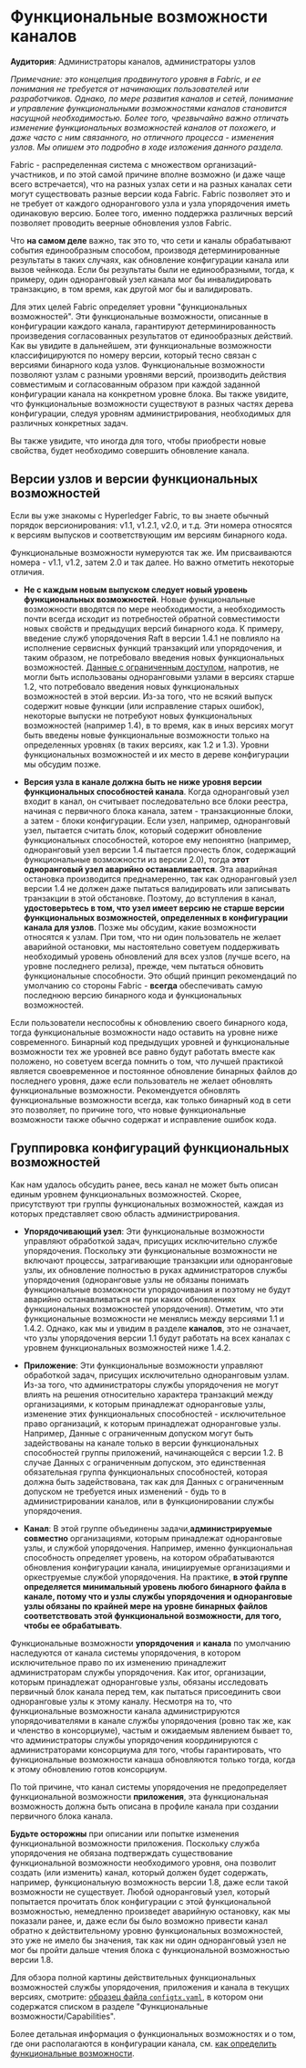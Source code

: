 # Функциональные возможности каналов

**Аудитория**: Администраторы каналов, администраторы узлов

*Примечание: это концепция продвинутого уровня в Fabric, и ее понимания не требуется от начинающих пользователей или разработчиков. Однако, по мере развития каналов и сетей, понимание и управление функциональными возможностями каналов становится насущной необходимостью. Более того, чрезвычайно важно отличать изменение функциональных возможностей каналов от похожего, и даже часто с ним связанного, но отличного процесса - изменения узлов. Мы опишем это подробно в ходе изложения данного раздела.*

Fabric - распределенная система с множеством организаций-участников, и по этой самой причине вполне возможно (и даже чаще всего встречается), что на разных узлах сети и на разных каналах сети могут существовать разные версии кода Fabric. Fabric позволяет это и не требует от каждого однорангового узла и узла упорядочения иметь одинаковую версию. Более того, именно поддержка различных версий позволяет проводить веерные обновления узлов Fabric.

Что **на самом деле** важно, так это то, что сети и каналы обрабатывают события единообразным способом, производя детерминированные результаты в таких случаях, как обновление конфигурации канала или вызов чейнкода. Если бы результаты были не единообразными, тогда, к примеру, один одноранговый узел канала мог бы инвалидировать транзакцию, в том время, как другой мог бы и валидировать.

Для этих целей Fabric определяет уровни "функциональных возможностей". Эти функциональные возможности, описанные в конфигурации каждого канала, гарантируют детерминированность произведения согласованных результатов от единообразных действий. Как вы увидите в дальнейшем, эти функциональные возможности классифицируются по номеру версии, который тесно связан с версиями бинарного кода узлов. Функциональные возможности позволяют узлам с разными уровнями версий, производить действия совместимым и согласованным образом при каждой заданной конфигурации канала на конкретном уровне блока. Вы также увидите, что функциональные возможности существуют в разных частях дерева конфигурации, следуя уровням администрирования, необходимых для различных конкретных задач.

Вы также увидите, что иногда для того, чтобы приобрести новые свойства, будет необходимо совершить обновление канала.

## Версии узлов и версии функциональных возможностей

Если вы уже знакомы с Hyperledger Fabric, то вы знаете обычный порядок версионирования: v1.1, v1.2.1, v2.0, и т.д. Эти номера относятся к версиям выпусков и соответствующим им версиям бинарного кода.

Функциональные возможности нумеруются так же. Им присваиваются номера -  v1.1, v1.2, затем 2.0 и так далее. Но важно отметить некоторые отличия.

* **Не с каждым новым выпуском следует новый уровень функциональных возможностей**.
  Новые функциональные возможности вводятся по мере необходимости, а необходимость почти всегда исходит из потребностей обратной совместимости новых свойств и предыдущих версий бинарного кода. К примеру, введение служб упорядочения Raft в версии 1.4.1 не повлияло на исполнение сервисных функций транзакций или упорядочения, и таким образом, не потребовало введения новых функциональных возможностей. [Данные с ограниченным доступом](./private-data/private-data.html), напротив, не могли быть использованы одноранговыми узлами в версиях старше 1.2, что потребовало введения новых функциональных возможностей в этой версии. Из-за того, что не всякий выпуск содержит новые функции (или исправление старых ошибок), некоторые выпуски не потребуют новых функциональных возможностей (например 1.4), в то время, как в иных версиях могут быть введены новые функциональные возможности только на определенных уровнях (в таких версиях, как 1.2 и 1.3). Уровни функциональных возможностей и их место в дереве конфигурации мы обсудим позже.  

* **Версия узла в канале должна быть не ниже уровня версии функциональных способностей канала**.
  Когда одноранговый узел входит в канал, он считывает последовательно все блоки реестра, начиная с первичного блока канала, затем - транзакционные блоки, а затем - блоки конфигурации. Если узел, например, одноранговый узел, пытается считать блок, который содержит обновление функциональных способностей, которое ему непонятно (например, одноранговый узел версии 1.4 пытается прочесть блок, содержащий функциональные возможности из версии 2.0), тогда **этот одноранговый узел аварийно останавливается**. Эта аварийная остановка производится преднамеренно, так как одноранговый узел версии 1.4 не должен даже пытаться валидировать или записывать транзакции в этой обстановке. Поэтому, до вступления в канал, **удостоверьтесь в том, что узел имеет версию не старше версии функциональных возможностей, определенных в конфигурации канала для узлов**. Позже мы обсудим, какие возможности относятся к узлам. При том, что ни один пользователь не желает аварийной остановки, мы настоятельно советуем поддерживать необходимый уровень обновлений для всех узлов (лучше всего, на уровне последнего релиза), прежде, чем пытаться обновить функциональные способности. Это общий принцип рекомендаций по умолчанию со стороны Fabric -  **всегда** обеспечивать самую последнюю версию бинарного кода и функциональных возможностей.

Если пользователи неспособны к обновлению своего бинарного кода, тогда функциональные возможности надо оставить на уровне ниже современного. Бинарный код предыдущих уровней и функциональные возможности тех же уровней все равно будут работать вместе как положено, но советуем всегда помнить о том, что лучшей практикой является своевременное и постоянное обновление бинарных файлов до последнего уровня, даже если пользователь не желает обновлять функциональные возможности. Рекомендуется обновлять функциональные возможности всегда, как только бинарный код в сети это позволяет, по причине того, что новые функциональные возможности также обычно содержат и исправление ошибок кода.

## Группировка конфигураций функциональных возможностей

Как нам удалось обсудить ранее, весь канал не может быть описан единым уровнем функциональных возможностей. Скорее, присутствуют три группы функциональных возможностей, каждая из которых представляет свою область администрирования.


* **Упорядочивающий узел**: Эти функциональные возможности управляют обработкой задач, присущих исключительно службе упорядочения. Поскольку эти функциональные возможности не включают процессы, затрагивающие транзакции или одноранговые узлы, их обновление полностью в руках администраторов службы упорядочения (одноранговые узлы не обязаны понимать функциональные возможности упорядочивания и поэтому не будут аварийно останавливаться ни при каких обновлениях функциональных возможностей упорядочения). Отметим, что эти функциональные возможности не менялись между версиями 1.1 и 1.4.2. Однако, как мы и увидим в разделе **каналов**, это не означает, что узлы упорядочения версии 1.1 будут работать на всех каналах с уровнем функциональных возможностей ниже 1.4.2.

* **Приложение**: Эти функциональные возможности управляют обработкой задач, присущих исключительно одноранговым узлам. Из-за того, что администраторы службы упорядочения не могут влиять на решения относительно характера транзакций между организациями, к которым принадлежат одноранговые узлы, изменение этих функциональных способностей - исключительное право организаций, к которым принадлежат одноранговые узлы. Например, Данные с ограниченным допуском могут быть задействованы на канале только в версии функциональных способностей группы приложений, начинающейся с версии 1.2. В случае Данных с ограниченным допуском, это единственная обязательная группа функциональных способностей, которая должна быть задействована, так как для Данных с ограниченным допуском не требуется иных изменений - будь то в администрировании каналов, или в функционировании службы упорядочения.

* **Канал**: В этой группе объединены задачи,**администрируемые совместно** организациями, которым принадлежат одноранговые узлы, и службой упорядочения. Например, именно функциональная способность определяет уровень, на котором обрабатываются обновления конфигурации канала, инициируемые организациями и оркеструемые службой упорядочения. На практике, **в этой группе определяется минимальный уровень любого бинарного файла в канале, потому что и узлы службы упорядочения и одноранговые узлы обязаны по крайней мере на уровне бинарных файлов соответствовать этой функциональной возможности, для того, чтобы ее обрабатывать**.

Функциональные возможности **упорядочения** и **канала** по умолчанию наследуются от канала системы упорядочения, в котором исключительное право по их изменению принадлежит администраторам службы упорядочения. Как итог, организации, которым принадлежат одноранговые узлы, обязаны исследовать первичный блок канала перед тем, как пытаться присоединить свои одноранговые узлы к этому каналу. Несмотря на то, что функциональные возможности канала администрируются упорядочивателями в канале службы упорядочения (ровно так же, как и членство в консорциуме), частым и ожидаемым явлением бывает то, что администраторы службы упорядочения координируются с администраторами консорциума для того, чтобы гарантировать, что функциональные возможности канаша обновляются только тогда, когда к этому обновлению готов консорциум.

По той причине, что канал системы упорядочения не предопределяет функциональной возможности **приложения**, эта функциональная возможность должна быть описана в профиле канала при создании первичного блока канала.

**Будьте осторожны** при описании или попытке изменения функциональной возможности приложения. Поскольку служба упорядочения не обязана подтверждать существование функциональной возможности необходимого уровня, она позволит создать (или изменить) канал, который должен будет содержать, например, функциональную возможность версии 1.8, даже если такой возможности не существует. Любой одноранговый узел, который попытается прочитать блок конфигурации с этой функциональной возможностью, немедленно произведет аварийную остановку, как мы показали ранее, и, даже если бы было возможно привести канал обратно к действительному уровню функциональных возможностей, это уже не имело бы значения, так как ни один одноранговый узел не мог бы пройти дальше чтения блока с функциональной возможностью версии 1.8.

Для обзора полной картины действительных функциональных возможностей службы упорядочения, приложения и канала в текущих версиях, смотрите: [образец файла `configtx.yaml`](http://github.com/hyperledger/fabric/blob/{BRANCH}/sampleconfig/configtx.yaml), в котором они содержатся списком в разделе "Функциональные возможности/Capabilities".

Более детальная информация о функциональных возможностях и о том, где они располагаются в конфигурации канала, см. [как определить функциональные возможности](capability_requirements.html).

<!--- Licensed under Creative Commons Attribution 4.0 International License
https://creativecommons.org/licenses/by/4.0/ -->
